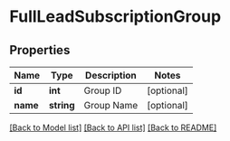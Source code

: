 # FullLeadSubscriptionGroup

## Properties
Name | Type | Description | Notes
------------ | ------------- | ------------- | -------------
**id** | **int** | Group ID | [optional] 
**name** | **string** | Group Name | [optional] 

[[Back to Model list]](../../README.md#documentation-for-models) [[Back to API list]](../../README.md#documentation-for-api-endpoints) [[Back to README]](../../README.md)

